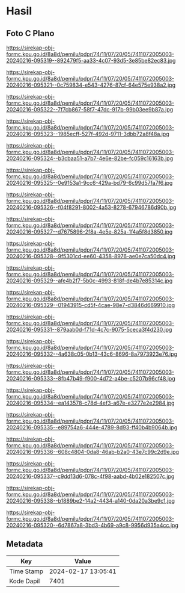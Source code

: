 # Hasil

## Foto C Plano

https://sirekap-obj-formc.kpu.go.id/8a8d/pemilu/pdpr/74/11/07/20/05/7411072005003-20240216-095319--892479f5-aa33-4c07-93d5-3e85be82ec83.jpg

https://sirekap-obj-formc.kpu.go.id/8a8d/pemilu/pdpr/74/11/07/20/05/7411072005003-20240216-095321--0c759834-e543-4276-87cf-64e575e938a2.jpg

https://sirekap-obj-formc.kpu.go.id/8a8d/pemilu/pdpr/74/11/07/20/05/7411072005003-20240216-095322--7f7cb867-58f7-47dc-917b-99b03ee9b87a.jpg

https://sirekap-obj-formc.kpu.go.id/8a8d/pemilu/pdpr/74/11/07/20/05/7411072005003-20240216-095323--1985ecff-527f-492d-9711-3dbb72a8f48a.jpg

https://sirekap-obj-formc.kpu.go.id/8a8d/pemilu/pdpr/74/11/07/20/05/7411072005003-20240216-095324--b3cbaa51-a7b7-4e6e-82be-fc059c16163b.jpg

https://sirekap-obj-formc.kpu.go.id/8a8d/pemilu/pdpr/74/11/07/20/05/7411072005003-20240216-095325--0e9153a1-9cc6-429a-bd79-6c99d57fa7f6.jpg

https://sirekap-obj-formc.kpu.go.id/8a8d/pemilu/pdpr/74/11/07/20/05/7411072005003-20240216-095326--f04f8291-8002-4a53-8278-67946786d90b.jpg

https://sirekap-obj-formc.kpu.go.id/8a8d/pemilu/pdpr/74/11/07/20/05/7411072005003-20240216-095327--d7675896-2f8a-4e5e-825a-1f4a5f8d3850.jpg

https://sirekap-obj-formc.kpu.go.id/8a8d/pemilu/pdpr/74/11/07/20/05/7411072005003-20240216-095328--9f5301cd-ee60-4358-8976-ae0e7ca50dc4.jpg

https://sirekap-obj-formc.kpu.go.id/8a8d/pemilu/pdpr/74/11/07/20/05/7411072005003-20240216-095329--afe4b2f7-5b0c-4993-818f-de4b7e85314c.jpg

https://sirekap-obj-formc.kpu.go.id/8a8d/pemilu/pdpr/74/11/07/20/05/7411072005003-20240216-095329--01943915-cd5f-4cae-98e7-d3846d669910.jpg

https://sirekap-obj-formc.kpu.go.id/8a8d/pemilu/pdpr/74/11/07/20/05/7411072005003-20240216-095331--879aab0d-f71d-4c7c-9075-5ceca3f4d230.jpg

https://sirekap-obj-formc.kpu.go.id/8a8d/pemilu/pdpr/74/11/07/20/05/7411072005003-20240216-095332--4a638c05-0b13-43c6-8696-8a7973923e76.jpg

https://sirekap-obj-formc.kpu.go.id/8a8d/pemilu/pdpr/74/11/07/20/05/7411072005003-20240216-095333--8fb47b49-f900-4d72-a4be-c5207b96cf48.jpg

https://sirekap-obj-formc.kpu.go.id/8a8d/pemilu/pdpr/74/11/07/20/05/7411072005003-20240216-095334--ea143578-c78d-4ef3-a67e-e3277e2e2984.jpg

https://sirekap-obj-formc.kpu.go.id/8a8d/pemilu/pdpr/74/11/07/20/05/7411072005003-20240216-095335--e89754a6-444e-4789-8d93-ff40b4b9064b.jpg

https://sirekap-obj-formc.kpu.go.id/8a8d/pemilu/pdpr/74/11/07/20/05/7411072005003-20240216-095336--608c4804-0da8-46ab-b2a0-43e7c99c2d9e.jpg

https://sirekap-obj-formc.kpu.go.id/8a8d/pemilu/pdpr/74/11/07/20/05/7411072005003-20240216-095337--c9dd13d6-078c-4f98-aabd-4b02e182507c.jpg

https://sirekap-obj-formc.kpu.go.id/8a8d/pemilu/pdpr/74/11/07/20/05/7411072005003-20240216-095338--b1889be2-14a2-4434-a140-0da20a3be9c1.jpg

https://sirekap-obj-formc.kpu.go.id/8a8d/pemilu/pdpr/74/11/07/20/05/7411072005003-20240216-095320--6d7867a8-3bd3-4b69-a9c8-9956d935a4cc.jpg


## Metadata

| Key        | Value               |
| ---------- | ------------------- |
| Time Stamp | 2024-02-17 13:05:41 |
| Kode Dapil | 7401                |



